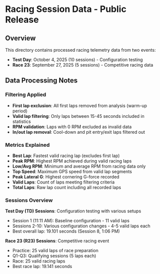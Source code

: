 # Racing Session Data - Public Release

## Overview
This directory contains processed racing telemetry data from two events:
- **Test Day**: October 4, 2025 (10 sessions) - Configuration testing
- **Race 23**: September 27, 2025 (5 sessions) - Competitive racing data

## Data Processing Notes

### Filtering Applied
- **First lap exclusion**: All first laps removed from analysis (warm-up period)
- **Valid lap filtering**: Only laps between 15-45 seconds included in statistics
- **RPM validation**: Laps with 0 RPM excluded as invalid data
- **In/out lap removal**: Cool-down and pit entry/exit laps filtered out

### Metrics Explained
- **Best Lap**: Fastest valid racing lap (excludes first lap)
- **Peak RPM**: Highest RPM achieved during valid racing laps
- **Low/Avg RPM**: Minimum and average RPM from racing data only
- **Top Speed**: Maximum GPS speed from valid lap segments
- **Peak Lateral G**: Highest cornering G-force recorded
- **Valid Laps**: Count of laps meeting filtering criteria
- **Total Laps**: Raw lap count including all recorded laps

### Sessions Overview
**Test Day (TD) Sessions**: Configuration testing with various setups
- Session 1 (11:11 AM): Baseline configuration - 11 valid laps
- Sessions 2-10: Various configuration changes - 4-5 valid laps each
- Best overall lap: 19.101 seconds (Session 8, 1:06 PM)

**Race 23 (R23) Sessions**: Competitive racing event
- Practice: 25 valid laps of race preparation
- Q1-Q3: Qualifying sessions (5 laps each)
- Race: 25 valid racing laps
- Best race lap: 19.141 seconds
